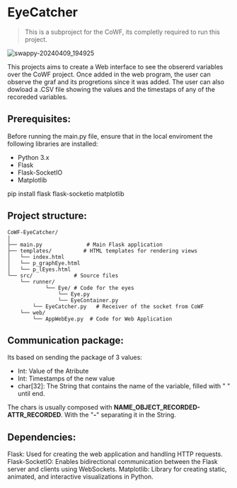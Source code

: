 # EyeCatcher
> This is a subproject for the CoWF, its completly required to run this project.

![swappy-20240409_194925](https://github.com/QcTL/CoWF-EyeCatcher/assets/71326643/e8b4cbd9-df04-4480-b6ae-b3a418c7bc6a)

This projects aims to create a Web interface to see the obsererd variables over the CoWF project. Once added in the web program, the
user can observe the graf and its progretions since it was added. The user can also dowload a .CSV file showing the values
and the timestaps of any of the recoreded variables.

## Prerequisites:
Before running the main.py file, ensure that in the local enviroment the following libraries are installed:

- Python 3.x
- Flask
- Flask-SocketIO
- Matplotlib

pip install flask flask-socketio matplotlib

## Project structure:

```
CoWF-EyeCatcher/
│
├── main.py              # Main Flask application
├── templates/          # HTML templates for rendering views
│   └── index.html
│   └── p_graphEye.html
│   └── p_lEyes.html
└── src/             # Source files
    └── runner/
            └── Eye/ # Code for the eyes
                └── Eye.py
                └── EyeContainer.py   
        └── EyeCatcher.py   # Receiver of the socket from CoWF
    └── web/
        └── AppWebEye.py  # Code for Web Application
```
## Communication package:

Its based on sending the package of 3 values:
- Int: Value of the Atribute
- Int: Timestamps of the new value
- char\[32\]: The String that contains the name of the variable, filled with " " until end.

The chars is usually composed with **NAME_OBJECT_RECORDED-ATTR_RECORDED**. With the "**-**" separating it in the String.

## Dependencies:
Flask: Used for creating the web application and handling HTTP requests.
Flask-SocketIO: Enables bidirectional communication between the Flask server and clients using WebSockets.
Matplotlib: Library for creating static, animated, and interactive visualizations in Python.

